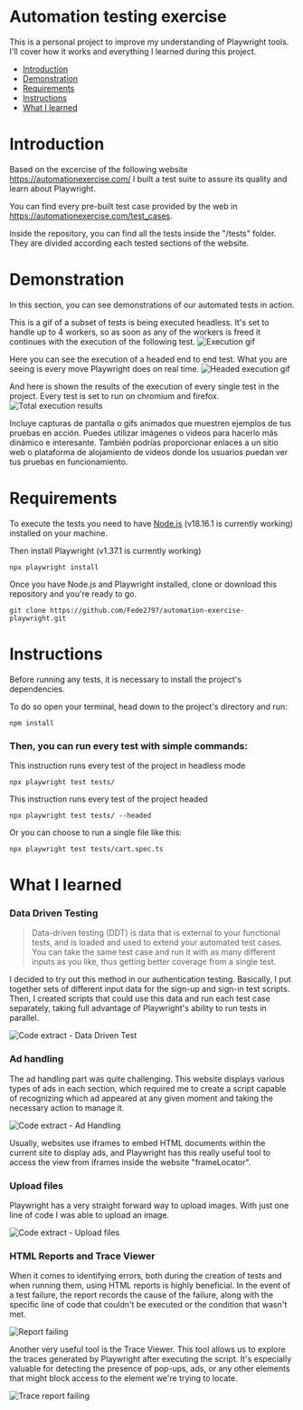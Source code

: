 # Automation testing exercise

This is a personal project to improve my understanding of Playwright tools. I'll cover how it works and everything I learned during this project.


- [Introduction](#introduction-heading)
- [Demonstration](#second-heading)
- [Requirements](#third-heading)
- [Instructions](#forth-heading)
- [What I learned](#fifth-heading)
 
<a id="introduction-heading"></a>
# Introduction

Based on the excercise of the following website https://automationexercise.com/ I built a test suite to assure its quality and learn about Playwright. 

You can find every pre-built test case provided by the web in https://automationexercise.com/test_cases.

Inside the repository, you can find all the tests inside the "/tests" folder. They are divided according each tested sections of the website.

<a id="second-heading"></a>
# Demonstration

In this section, you can see demonstrations of our automated tests in action.

This is a gif of a subset of tests is being executed headless. It's set to handle up to 4 workers, so as soon as any of the workers is freed it continues with the execution of the following test.
![Execution gif](img/execution-gif.gif)

Here you can see the execution of a headed end to end test. What you are seeing is every move Playwright does on real time.
![Headed execution gif](img/headed-execution.gif)

And here is shown the results of the execution of every single test in the project. Every test is set to run on chromium and firefox.
![Total execution results](img/total-execution-results.png)


Incluye capturas de pantalla o gifs animados que muestren ejemplos de tus pruebas en acción. Puedes utilizar imágenes o videos para hacerlo más dinámico e interesante. También podrías proporcionar enlaces a un sitio web o plataforma de alojamiento de videos donde los usuarios puedan ver tus pruebas en funcionamiento.

<a id="third-heading"></a>
# Requirements

To execute the tests you need to have [Node.js](https://nodejs.org/es) (v18.16.1 is currently working) installed on your machine.

Then install Playwright (v1.37.1 is currently working)
```
npx playwright install
```

Once you have Node.js and Playwright installed, clone or download this repository and you're ready to go.

```
git clone https://github.com/Fede2797/automation-exercise-playwright.git 
```

<a id="forth-heading"></a>
# Instructions

Before running any tests, it is necessary to install the project's dependencies. 

To do so open your terminal, head down to the project's directory and run:

```
npm install
```

### Then, you can run every test with simple commands:

This instruction runs every test of the project in headless mode
```
npx playwright test tests/
```

This instruction runs every test of the project headed
```
npx playwright test tests/ --headed
```

Or you can choose to run a single file like this:
```
npx playwright test tests/cart.spec.ts
```

<a id="fifth-heading"></a>
# What I learned

### Data Driven Testing
>Data-driven testing (DDT) is data that is external to your functional tests, and is loaded and used to extend your automated test cases. You can take the same test case and run it with as many different inputs as you like, thus getting better coverage from a single test.

I decided to try out this method in our authentication testing. Basically, I put together sets of different input data for the sign-up and sign-in test scripts. Then, I created scripts that could use this data and run each test case separately, taking full advantage of Playwright's ability to run tests in parallel. 

![Code extract - Data Driven Test](img/data-driven.png)

### Ad handling
The ad handling part was quite challenging. This website displays various types of ads in each section, which required me to create a script capable of recognizing which ad appeared at any given moment and taking the necessary action to manage it. 

![Code extract - Ad Handling](img/ad-handling.png)

Usually, websites use iframes to embed HTML documents within the current site to display ads, and Playwright has this really useful tool to access the view from iframes inside the website "frameLocator".

### Upload files
Playwright has a very straight forward way to upload images. With just one line of code I was able to upload an image.

![Code extract - Upload files](img/upload-files.png)

### HTML Reports and Trace Viewer
When it comes to identifying errors, both during the creation of tests and when running them, using HTML reports is highly beneficial. In the event of a test failure, the report records the cause of the failure, along with the specific line of code that couldn't be executed or the condition that wasn't met.

![Report failing](img/report-fail.png)

Another very useful tool is the Trace Viewer. This tool allows us to explore the traces generated by Playwright after executing the script. It's especially valuable for detecting the presence of pop-ups, ads, or any other elements that might block access to the element we're trying to locate.

![Trace report failing](img/report-fail2.png)
